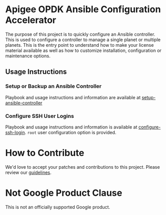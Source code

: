# Apigee OPDK Ansible Configuration Accelerator
The purpose of this project is to quickly configure an Ansible controller. This is used to configure
a controller to manage a single planet or multiple planets. This is the entry point to understand 
how to make your license material available as well as how to customize installation, configuration 
or maintenance options.

## Usage Instructions

### Setup or Backup an Ansible Controller
Playbook and usage instructions and information are available at 
[setup-ansible-controller](setup-ansible-controller/README.md)


### Configure SSH User Logins
Playbook and usage instructions and information is available at 
[configure-ssh-login](configure-ssh-login/README.md). `root` user configuration option is provided.

<!-- BEGIN Google How To Contribute -->
# How to Contribute

We'd love to accept your patches and contributions to this project. Please review our [guidelines](CONTRIBUTING.md).
<!-- END Google How To Contribute -->
<!-- BEGIN Google Required Disclaimer -->

# Not Google Product Clause

This is not an officially supported Google product.
<!-- END Google Required Disclaimer -->
